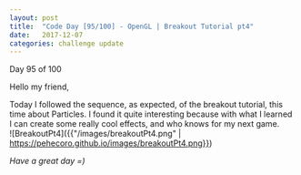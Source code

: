 ```yaml
---
layout: post
title:  "Code Day [95/100] - OpenGL | Breakout Tutorial pt4"
date:   2017-12-07
categories: challenge update
---
```


Day 95 of 100

Hello my friend,

Today I followed the sequence, as expected, of the breakout tutorial, this time about Particles. I found it quite interesting because with what I learned I can create some really cool effects, and who knows for my next game.   
![BreakoutPt4]({{"/images/breakoutPt4.png" | https://pehecoro.github.io/images/breakoutPt4.png}})   

_Have a great day =)_

[learnopengl]: https://learnopengl.com 